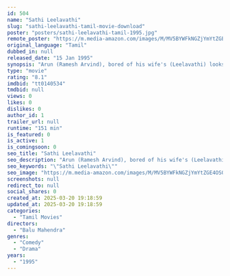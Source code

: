 ```yaml
---
id: 504
name: "Sathi Leelavathi"
slug: "sathi-leelavathi-tamil-movie-download"
poster: "posters/sathi-leelavathi-tamil-1995.jpg"
remote_poster: "https://m.media-amazon.com/images/M/MV5BYWFkNGZjYmYtZGE4OS00YzQwLWFiNmMtYzU3YWE0YTMyNDVkXkEyXkFqcGc@._V1_SX300.jpg"
original_language: "Tamil"
dubbed_in: null
released_date: "15 Jan 1995"
synopsis: "Arun (Ramesh Arvind), bored of his wife's (Leelavathi) looks and weighty appearance, meets Priya and develops an affair with her. But his wife has other plans."
type: "movie"
rating: "8.1"
imdbid: "tt0140534"
tmdbid: null
views: 0
likes: 0
dislikes: 0
author_id: 1
trailer_url: null
runtime: "151 min"
is_featured: 0
is_active: 1
is_comingsoon: 0
seo_title: "Sathi Leelavathi"
seo_description: "Arun (Ramesh Arvind), bored of his wife's (Leelavathi) looks and weighty appearance, meets Priya and develops an affair with her. But his wife has other plans."
seo_keywords: "\"Sathi Leelavathi\""
seo_image: "https://m.media-amazon.com/images/M/MV5BYWFkNGZjYmYtZGE4OS00YzQwLWFiNmMtYzU3YWE0YTMyNDVkXkEyXkFqcGc@._V1_SX300.jpg"
screenshots: null
redirect_to: null
social_shares: 0
created_at: 2025-03-20 19:18:59
updated_at: 2025-03-20 19:18:59
categories:
  - "Tamil Movies"
directors:
  - "Balu Mahendra"
genres:
  - "Comedy"
  - "Drama"
years:
  - "1995"
---
```

